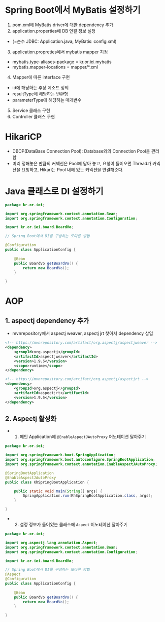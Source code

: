 # Spring Boot에서 MyBatis 설정하기

1. pom.xml에 MyBatis driver에 대한 dependency 추가
2. application.properties에 DB 연결 정보 설정
- (=순수 JDBC: Application.java, MyBatis: config.xml)
3. application.propreties에서 mybatis mapper 지정
- mybatis.type-aliases-package = kr.or.iei.mybatis
- mybatis.mapper-locations = mapper/*.xml
4. Mapper에 따른 interface 구현
- id에 해당하는 추상 메소드 정의
- resultType에 해당하는 반환형
- parameterType에 해당하는 매개변수
5. Service 클래스 구현
6. Controller 클래스 구현

# HikariCP
- DBCP(DataBase Connection Pool): Database와의 Connection Pool을 관리함
- 미리 정해놓은 만큼의 커넥션은 Pool에 담아 놓고, 요청이 들어오면 Thread가 커넥션을 요청하고, Hikari는 Pool 내에 있는 커넥션을 연결해준다.

# Java 클래스로 DI 설정하기
```java
package kr.or.iei;

import org.springframework.context.annotation.Bean;
import org.springframework.context.annotation.Configuration;

import kr.or.iei.board.BoardVo;

// Spring Boot에서 DI를 구성하는 또다른 방법 

@Configuration
public class ApplicationConfig {
	
	@Bean
	public BoardVo getBoardVo() {
		return new BoardVo();
	}

}
```

# AOP
## 1. aspectj dependency 추가
- mvnrepository에서 aspectj weaver, aspectj jrt 찾아서 dependency 삽입
```xml
<!-- https://mvnrepository.com/artifact/org.aspectj/aspectjweaver -->
<dependency>
	<groupId>org.aspectj</groupId>
	<artifactId>aspectjweaver</artifactId>
	<version>1.9.6</version>
	<scope>runtime</scope>
</dependency>

<!-- https://mvnrepository.com/artifact/org.aspectj/aspectjrt -->
<dependency>
	<groupId>org.aspectj</groupId>
	<artifactId>aspectjrt</artifactId>
	<version>1.9.6</version>
</dependency>
```
## 2. Aspectj 활성화
- 1) 메인 Application에 `@EnableAspectJAutoProxy` 어노테이션 달아주기
```java
package kr.or.iei;

import org.springframework.boot.SpringApplication;
import org.springframework.boot.autoconfigure.SpringBootApplication;
import org.springframework.context.annotation.EnableAspectJAutoProxy;

@SpringBootApplication
@EnableAspectJAutoProxy
public class KhSpringBootApplication {

	public static void main(String[] args) {
		SpringApplication.run(KhSpringBootApplication.class, args);
	}

}
```
- 2) 설정 정보가 들어있는 클래스에 `Aspect` 어노테이션 달아주기
```java
package kr.or.iei;

import org.aspectj.lang.annotation.Aspect;
import org.springframework.context.annotation.Bean;
import org.springframework.context.annotation.Configuration;

import kr.or.iei.board.BoardVo;

// Spring Boot에서 DI를 구성하는 또다른 방법 
@Aspect
@Configuration
public class ApplicationConfig {
	
	@Bean
	public BoardVo getBoardVo() {
		return new BoardVo();
	}

}
```